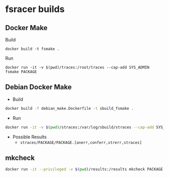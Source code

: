 fsracer builds
==============================

Docker Make
-----------

Build

```
docker build -t fsmake .
```

Run

```
docker run -it -v $(pwd)/traces:/root/traces --cap-add SYS_ADMIN fsmake PACKAGE
```

Debian Docker Make
------------------

* Build

```bash
docker build -f debian_make.Dockerfile -t sbuild_fsmake .
```

* Run

```bash
docker run -it -v $(pwd)/straces:/var/log/sbuild/straces --cap-add SYS_ADMIN sbuild_fsmake PACKAGE
```

* Possible Results
    - `straces/PACKAGE/PACKAGE.[anerr,conferr,strerr,straces]`

mkcheck
-------

```bash
docker run -it --privileged -v $(pwd)/results:/results mkcheck PACKAGE
```
